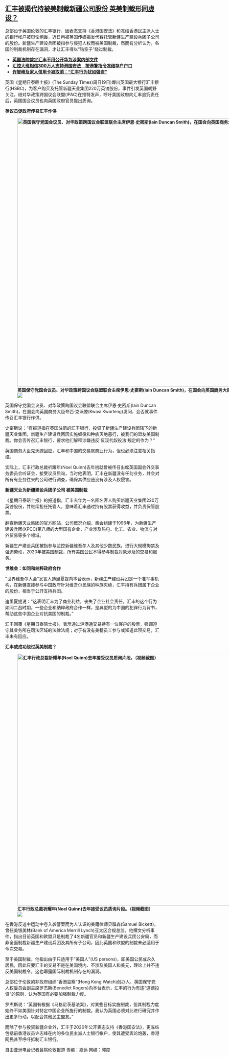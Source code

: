 <!--1641925231000-->
[汇丰被揭代持被美制裁新疆公司股份  英美制裁形同虚设？](https://www.rfa.org/mandarin/yataibaodao/junshiwaijiao/al-01112022131600.html)
------

<p>总部设于英国伦敦的汇丰银行，因表态支持《香港国安法》和冻结香港民主派人士的银行帐户被舆论炮轰，近日再被英国传媒揭发代客托管新疆生产建设兵团子公司的股份。新疆生产建设兵团被指参与侵犯人权而被美国制裁，然而有分析认为，各国的制裁机制存在漏洞，才让汇丰得以“钻空子”绕过制裁。</p><ul><li><strong><a href="https://www.rfa.org/mandarin/Xinwen/4-02212021122716.html">英国法院裁定汇丰不用公开华为涉案内部文件</a></strong></li><li><strong><a href="https://www.rfa.org/mandarin/Xinwen/wul0128a-01282021015646.html">汇控大班相信300万人支持港国安法　按港警指令冻结存户户口</a></strong></li><li><strong><a href="https://www.rfa.org/mandarin/Xinwen/3-01022021103310.html">许智峰及家人信用卡被取消：“汇丰行为犹如强盗”</a></strong></li></ul><p>英国《星期日泰晤士报》(The Sunday Times)周日(9日)爆出英国最大银行汇丰银行(HSBC)，为客户购买及托管新疆天业集团220万英镑股份，事件引发英国朝野关注。继对华政策跨国议会联盟(IPAC)在推特发声，呼吁美国政府向汇丰追究责任后，英国国会议员也向英国政府官员提出质询。</p><p><strong>英议员促政府传召汇丰作供</strong></p><p><strong><figure class="image-richtext image-inline captioned" style="width:1559px;"><img alt="英国保守党国会议员、对华政策跨国议会联盟联合主席伊恩·史密斯(Iain Duncan Smith)，在国会向英国商务大臣夸西·克沃滕(Kwasi Kwarteng)发问，会否就事件传召汇丰银行作供。（视频截图）" height="877" src="https://www.rfa.org/mandarin/yataibaodao/junshiwaijiao/al-01112022131600.html/11.png/@@images/804fe82b-ff4d-454f-8475-f35f1f0dd3d1.png" title="1" width="1559"/><figcaption class="image-caption">英国保守党国会议员、对华政策跨国议会联盟联合主席伊恩·史密斯(Iain Duncan Smith)，在国会向英国商务大臣夸西·克沃滕(Kwasi Kwarteng)发问，会否就事件传召汇丰银行作供。（视频截图）</figcaption><small></small><div id="zoomattribute"><a data-caption="英国保守党国会议员、对华政策跨国议会联盟联合主席伊恩·史密斯(Iain Duncan Smith)，在国会向英国商务大臣夸西·克沃滕(Kwasi Kwarteng)发问，会否就事件传召汇丰银行作供。（视频截图）" data-fancybox="" href="https://www.rfa.org/mandarin/yataibaodao/junshiwaijiao/al-01112022131600.html/11.png" id="single_image" title="英国保守党国会议员、对华政策跨国议会联盟联合主席伊恩·史密斯(Iain Duncan Smith)，在国会向英国商务大臣夸西·克沃滕(Kwasi Kwarteng)发问，会否就事件传召汇丰银行作供。（视频截图）"><img src="/++plone++rfa-resources/img/icon-zoom.png"/></a></div></figure></strong></p><p>英国保守党国会议员、对华政策跨国议会联盟联合主席伊恩·史密斯(Iain Duncan Smith)，在国会向英国商务大臣夸西·克沃滕(Kwasi Kwarteng)发问，会否就事件传召汇丰银行作供。</p><p>史密斯说：“有报道指在英国注册的汇丰银行，投资了新疆生产建设兵团辖下的新疆天业集团。新疆生产建设兵团因实施奴役和种族灭绝恶行，被我们的盟友美国制裁。你会否传召汇丰银行，要求他们解释涉嫌违反'反现代奴役法’规定的作为？”</p><p>英国商务大臣克沃滕回应，汇丰和中国的交易属商业行为，但也必须注意相关指控。</p><p>实际上，汇丰行政总裁祈耀年(Noel Quinn)去年初就曾被传召出席英国国会外交事务委员会听证会，接受议员质询，当时他表明，汇丰在新疆没有任何业务，并会对所有有业务往来的公司进行调查，确保其供应链没有涉及人权侵害。</p><p><strong>新疆天业为新疆建设兵团子公司 被美国制裁</strong></p><p>《星期日泰晤士报》的报道指，汇丰去年为一名匿名客人购买新疆天业集团220万英镑股份，并继续担任托管人，意味着汇丰通过持有股票获得收益，并负责保管股票。</p><p>翻查新疆天业集团的官方网站，公司概况介绍，集会组建于1996年，为新疆生产建设兵团(XPCC)第八师的大型国有企业，产业涉及热电、化工、农业、物流与对外贸易等多个领域。</p><p>新疆生产建设兵团被指参与监控新疆维吾尔人及其他少数民族，进行大规模拘禁及强迫劳动，2020年被美国制裁，所有美国公民不得参与制裁对象涉及的交易和服务。</p><p><strong>世维会：如同和纳粹政府合作</strong></p><p>“世界维吾尔大会”发言人迪里夏提向本台表示，新疆生产建设兵团是一个准军事机构，在新疆直接参与中国政府针对维吾尔民族的种族灭绝，汇丰持有兵团属下企业的股份，相当于公开支持兵团。</p><p>迪里夏提说：“这表明汇丰为了商业利益，丧失了企业社会责任。汇丰的这个行为如同二战时期，一些企业和纳粹政府合作一样，是典型的为中国的犯罪行为背书，帮助这些中国企业对抗美国的制裁。”</p><p>汇丰回覆《星期日泰晤士报》，表示通过沪港通交易持有一位客户的股票，强调遵守其业务所在司法区域的法律法规；对于有没有美籍员工参与或知道此项交易，汇丰未有回应。</p><p><strong>汇丰或成功绕过英美制裁？</strong></p><p><strong><figure class="image-richtext image-inline captioned" style="width:1462px;"><img alt="汇丰行政总裁祈耀年(Noel Quinn)去年接受议员质询片段。（视频截图）" height="822" src="https://www.rfa.org/mandarin/yataibaodao/junshiwaijiao/al-01112022131600.html/44.png/@@images/cc75e37e-e684-4fb6-b14a-5e20461c6026.png" title="2" width="1462"/><figcaption class="image-caption">汇丰行政总裁祈耀年(Noel Quinn)去年接受议员质询片段。（视频截图）</figcaption><small></small><div id="zoomattribute"><a data-caption="汇丰行政总裁祈耀年(Noel Quinn)去年接受议员质询片段。（视频截图）" data-fancybox="" href="https://www.rfa.org/mandarin/yataibaodao/junshiwaijiao/al-01112022131600.html/44.png" id="single_image" title="汇丰行政总裁祈耀年(Noel Quinn)去年接受议员质询片段。（视频截图）"><img src="/++plone++rfa-resources/img/icon-zoom.png"/></a></div></figure></strong></p><p>在香港反送中运动中卷入袭警案而为人认识的美籍律师贝祺森(Samuel Bickett)，曾任美银美林(Bank of America Merrill Lynch)亚太区合规总监。他撰文分析事件，指出目前英国和欧盟只是制裁了4名新疆官员和新疆生产建设兵团公安局，而非全面制裁新疆生产建设兵团及其所有子公司，因此英国和欧盟的制裁未必适用于今次交易。</p><p>至于美国制裁，他指出由于只适用于“美国人”(US persons)，即美国公民或永久居民，因此只要汇丰的交易不是在美国境内、不涉及美国人和美元，理论上并不违反美国制裁令，这也曝露国际制裁机制存在的漏洞。</p><p>总部位于伦敦的非政府组织“香港监察”(Hong Kong Watch)创办人、英国保守党人权委员会副主席罗杰斯(Benedict Rogers)向本台表示，汇丰的行为有违“道德投资”的原则，认为英国有必要加强制裁力度。</p><p>罗杰斯说：“英国有根据《马格尼茨基法案》，对某些目标实施制裁，但其制裁力度始终不如美国针对特定中国企业所施行的制裁。我认为英国必须对此进行研究并作出更多行动，以配合其他民主盟友。”</p><p>而除了参与投资新疆企业外，汇丰于2020年公开表态支持《香港国安法》，更冻结包括前香港议员许志峰在内的多位民主派人士银行帐户，使其遭受舆论炮轰，香港网民甚至呼吁抵制汇丰银行。</p><p>自由亚洲电台记者吕熙伦敦报道 责编：嘉远 网编：郭度</p><p></p>
